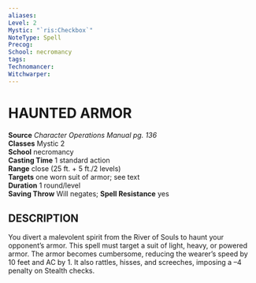 ```yaml
---
aliases: 
Level: 2
Mystic: "`ris:Checkbox`"
NoteType: Spell
Precog: 
School: necromancy 
tags: 
Technomancer: 
Witchwarper: 
---
```

# HAUNTED ARMOR

**Source** _Character Operations Manual pg. 136_  
**Classes** Mystic 2  
**School** necromancy  
**Casting Time** 1 standard action  
**Range** close (25 ft. + 5 ft./2 levels)  
**Targets** one worn suit of armor; see text  
**Duration** 1 round/level  
**Saving Throw** Will negates; **Spell Resistance** yes

## DESCRIPTION

You divert a malevolent spirit from the River of Souls to haunt your opponent’s armor. This spell must target a suit of light, heavy, or powered armor. The armor becomes cumbersome, reducing the wearer’s speed by 10 feet and AC by 1. It also rattles, hisses, and screeches, imposing a –4 penalty on Stealth checks.
